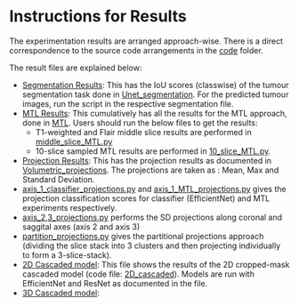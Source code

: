 # Instructions for Results

The experimentation results are arranged approach-wise. There is a direct correspondence to the source code arrangements in the [code](https://github.com/Deepan2486/Radiogenomic-classification-glioblastoma-multimodal-3D-MRI/tree/main/code/) folder.

The result files are explained below:
* [Segmentation Results](segmentation_results.pdf): This has the IoU scores (classwise) of the tumour segmentation task done in [Unet_segmentation](https://github.com/Deepan2486/Radiogenomic-classification-glioblastoma-multimodal-3D-MRI/tree/main/code/Unet_segmentation/). For the predicted tumour images, run the script in the respective segmentation file. 
* [MTL Results](MTL_results.pdf): This cumulatively has all the results for the MTL approach, done in  [MTL](https://github.com/Deepan2486/Radiogenomic-classification-glioblastoma-multimodal-3D-MRI/tree/main/code/UNet_MTL/). Users should run the below files to get the results:
  * T1-weighted and Flair middle slice results are performed in [middle_slice_MTL.py](https://github.com/Deepan2486/Radiogenomic-classification-glioblastoma-multimodal-3D-MRI/tree/main/code/UNet_MTL/middle_slice_MTL.py)
  * 10-slice sampled MTL results are performed in [10_slice_MTL.py](https://github.com/Deepan2486/Radiogenomic-classification-glioblastoma-multimodal-3D-MRI/tree/main/code/UNet_MTL/10_slice_MTL.py). 
* [Projection Results](projection_results.pdf): This has the projection results as documented in [Volumetric_projections](https://github.com/Deepan2486/Radiogenomic-classification-glioblastoma-multimodal-3D-MRI/tree/main/code/volumetric_projections_classification/). The projections are taken as : Mean, Max and Standard Deviation. 
 * [axis_1_classifier_projections.py](https://github.com/Deepan2486/Radiogenomic-classification-glioblastoma-multimodal-3D-MRI/tree/main/code/volumetric_projections_classification/AXIS_1_classifier_projection_training_testing.py) and [axis_1_MTL_projections.py](https://github.com/Deepan2486/Radiogenomic-classification-glioblastoma-multimodal-3D-MRI/tree/main/code/volumetric_projections_classification/AXIS_1_MTL_projection_training_testing.py) gives the projection classification scores for classifier (EfficientNet) and MTL experiments respectively. 
 * [axis_2,3_projections.py](https://github.com/Deepan2486/Radiogenomic-classification-glioblastoma-multimodal-3D-MRI/tree/main/code/volumetric_projections_classification/AXIS_2,3_projection_training_testing.py) performs the SD projections along coronal and saggital axes (axis 2 and axis 3)
 * [partition_projections.py](https://github.com/Deepan2486/Radiogenomic-classification-glioblastoma-multimodal-3D-MRI/tree/main/code/volumetric_projections_classification/partitional_projection_training_testing.py) gives the partitional projections approach (dividing the slice stack into 3 clusters and then projecting individually to form a 3-slice-stack).
* [2D Cascaded model](/2D_cascaded_results.pdf): This file shows the results of the 2D cropped-mask cascaded model (code file: [2D_cascaded](https://github.com/Deepan2486/Radiogenomic-classification-glioblastoma-multimodal-3D-MRI/tree/main/code/2D_cropped_cascaded)). Models are run with EfficientNet and ResNet as documented in the file.
* [3D Cascaded model](/3D_cascaded_results.pdf): 
